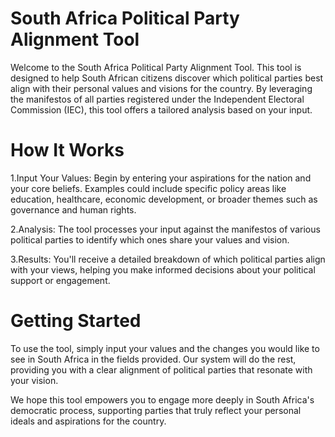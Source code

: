 # South Africa Political Party Alignment Tool

Welcome to the South Africa Political Party Alignment Tool.
This tool is designed to help South African citizens discover which political parties best align with their personal values and visions for the country.
By leveraging the manifestos of all parties registered under the Independent Electoral Commission (IEC), this tool offers a tailored analysis based on your input.

# How It Works

1.Input Your Values: Begin by entering your aspirations for the nation and your core beliefs. 
Examples could include specific policy areas like education, healthcare, economic development, or broader themes such as governance and human rights.

2.Analysis: The tool processes your input against the manifestos of various political parties to identify which ones share your values and vision.

3.Results: You'll receive a detailed breakdown of which political parties align with your views, helping you make informed decisions about your political support or engagement.

# Getting Started

To use the tool, simply input your values and the changes you would like to see in South Africa in the fields provided. 
Our system will do the rest, providing you with a clear alignment of political parties that resonate with your vision.

We hope this tool empowers you to engage more deeply in South Africa's democratic process, supporting parties that truly reflect your personal ideals and aspirations for the country.
